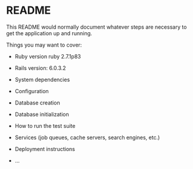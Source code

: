 # README

This README would normally document whatever steps are necessary to get the
application up and running.

Things you may want to cover:

* Ruby version 
  ruby 2.7.1p83 

* Rails version: 6.0.3.2

* System dependencies

* Configuration

* Database creation

* Database initialization

* How to run the test suite

* Services (job queues, cache servers, search engines, etc.)

* Deployment instructions

* ...
